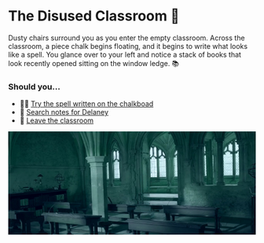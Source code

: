 # The Disused Classroom 🍎

Dusty chairs surround you as you enter the empty classroom. 
Across the classroom, a piece chalk begins floating, and it begins to write what looks like a spell. You glance over to your left and notice a stack of books that look recently opened sitting on the window ledge. 📚

### Should you...

-   🧙‍♀️ [Try the spell written on the chalkboad](scene10.md)
-   🔎 [Search notes for Delaney](scene11.md)
-   🚪 [Leave the classroom](scene8.md)

![DisusedClassroom](./img/disusedclassrs_cleanup.jpg)